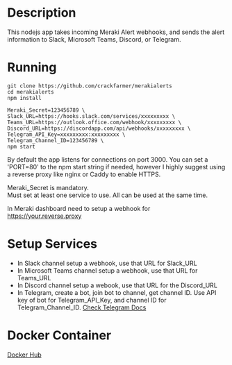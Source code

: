 # Description
This nodejs app takes incoming Meraki Alert webhooks, and sends the alert information to Slack, Microsoft Teams, Discord, or Telegram.

# Running
```
git clone https://github.com/crackfarmer/merakialerts
cd merakialerts
npm install

Meraki_Secret=123456789 \
Slack_URL=https://hooks.slack.com/services/xxxxxxxxx \
Teams_URL=https://outlook.office.com/webhook/xxxxxxxxx \
Discord_URL=https://discordapp.com/api/webhooks/xxxxxxxxx \
Telegram_API_Key=xxxxxxxxx:xxxxxxxxx \
Telegram_Channel_ID=123456789 \
npm start
```
By default the  app listens for connections on port 3000. You can set a 'PORT=80' to the npm start string if needed, however I highly suggest using a reverse proxy like nginx or Caddy to enable HTTPS.

Meraki_Secret is mandatory. \
Must set at least one service to use. All can be used at the same time.

In Meraki dashboard need to setup a webhook for https://your.reverse.proxy

# Setup Services
+ In Slack channel setup a webhook,  use that URL for Slack_URL
+ In Microsoft Teams channel setup a webhook,  use that URL for Teams_URL
+ In Discord channel setup a webook, use that URL for the Discord_URL
+ In Telegram, create a bot, join bot to channel, get channel ID. Use API key of bot for Telegram_API_Key, and channel ID for Telegram_Channel_ID.   [Check Telegram Docs](https://core.telegram.org/bots)

# Docker Container
[Docker Hub](https://hub.docker.com/r/crackfarmer/merakialerts)
